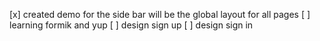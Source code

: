 [x] created demo for the side bar will be the global layout for all pages
[ ] learning formik and yup 
[ ] design sign up
[ ] design sign in